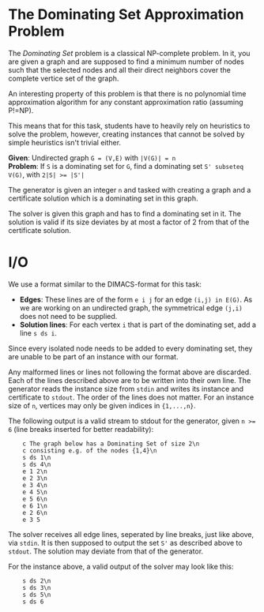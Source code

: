 # The Dominating Set Approximation Problem
The *Dominating Set* problem is a classical NP-complete problem. In it, you are
given a graph and are supposed to find a minimum number of nodes such that
the selected nodes and all their direct neighbors cover the complete vertice set
of the graph.

An interesting property of this problem is that there is no polynomial time
approximation algorithm for any constant approximation ratio (assuming P!=NP).

This means that for this task, students have to heavily rely on heuristics to
solve the problem, however, creating instances that cannot be solved by simple
heuristics isn't trivial either.

**Given**: Undirected graph `G = (V,E)` with `|V(G)| = n`  
**Problem**: If `S` is a dominating set for `G`, find a dominating set 
`S' subseteq V(G)`, with `2|S| >= |S'|`

The generator is given an integer `n` and tasked with creating a graph and a 
certificate solution which is a dominating set in this graph.

The solver is given this graph and has to find a dominating set in it. The 
solution is valid if its size deviates by at most a factor of 2 from that of the
certificate solution.
# I/O
We use a format similar to the DIMACS-format for this task:
* **Edges**: These lines are of the form `e i j`
    for an edge `(i,j) in E(G)`. As we are working on an undirected graph, 
    the symmetrical edge `(j,i)` does not need to be supplied.
* **Solution lines**: For each vertex `i` that is part of the dominating set, add
    a line `s ds i`.

Since every isolated node needs to be added to every dominating set, they are
unable to be part of an instance with our format.

Any malformed lines or lines not following the format above are discarded.
Each of the lines described above are to be written into their own line.
The generator reads the instance size from `stdin` and writes its instance 
and certificate to `stdout`. The order of the lines does not matter. For an
instance size of `n`, vertices may only be given indices in `{1,...,n}`.


The following output is a valid stream to stdout for the generator, given 
`n >= 6` (line breaks inserted for better readability):
```
    c The graph below has a Dominating Set of size 2\n
    c consisting e.g. of the nodes {1,4}\n
    s ds 1\n
    s ds 4\n
    e 1 2\n
    e 2 3\n
    e 3 4\n
    e 4 5\n
    e 5 6\n
    e 6 1\n
    e 2 6\n
    e 3 5
```
The solver receives all edge lines, seperated by line breaks, just like above, 
via `stdin`. It is then supposed to output the set `S'` as described
above to `stdout`. The solution may deviate from that of the generator.

For the instance above, a valid output of the solver may look like this:
```
    s ds 2\n
    s ds 3\n
    s ds 5\n
    s ds 6
```